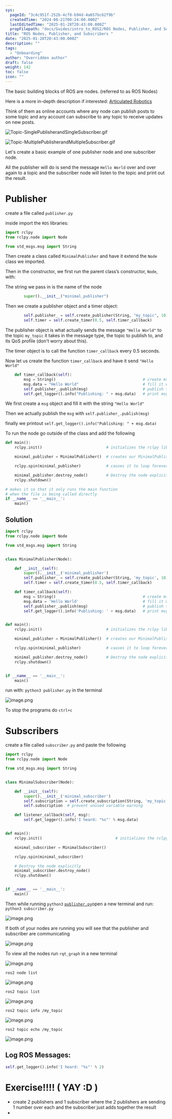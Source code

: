 ```yaml
---
sys:
  pageId: "3c4c951f-252b-4cf8-b94d-4a657bc62f9b"
  createdTime: "2024-08-21T00:24:00.000Z"
  lastEditedTime: "2025-01-28T20:43:00.000Z"
  propFilepath: "docs/Guides/intro_to_ROS2/ROS Nodes, Publisher, and Subscribers .md"
title: "ROS Nodes, Publisher, and Subscribers "
date: "2025-01-28T20:43:00.000Z"
description: ""
tags:
  - "Onboarding"
author: "Overridden author"
draft: false
weight: 142
toc: false
icon: ""
---
```


The basic building blocks of ROS are nodes. (referred to as ROS Nodes)

Here is a more in-depth description if interested: [Articulated Robotics](https://articulatedrobotics.xyz/tutorials/ready-for-ros/ros-overview#2-nodes)

Think of them as online accounts where any node can publish posts to some topic and any account can subscribe to any topic to receive updates on new posts.

![Topic-SinglePublisherandSingleSubscriber.gif](https://docs.ros.org/en/humble/_images/Topic-SinglePublisherandSingleSubscriber.gif)

![Topic-MultiplePublisherandMultipleSubscriber.gif](https://docs.ros.org/en/humble/_images/Topic-MultiplePublisherandMultipleSubscriber.gif)

Let's create a basic example of one publisher node and one subscriber node.

All the publisher will do is send the message `Hello World` over and over again to a topic and the subscriber node will listen to the topic and print out the result.

# Publisher

create a file called `publisher.py` 

inside import the `ROS` libraries:

```python
import rclpy
from rclpy.node import Node

from std_msgs.msg import String
```

Then create a class called `MinimalPublisher` and have it extend the `Node` class we imported.

Then in the constructor, we first run the parent class’s constructor, `Node`, with:

The string we pass in is the name of the node

```python
        super().__init__("minimal_publisher")
```

Then we create a publisher object and a timer object:

```python
        self.publisher_ = self.create_publisher(String, "my_topic", 10)
        self.timer = self.create_timer(0.5, self.timer_callback)
```

The publisher object is what actually sends the message `"Hello World"` to the topic `my_topic` it takes in the message type, the topic to publish to, and its QoS profile (don't worry about this).

The timer object is to call the function `timer_callback` every 0.5 seconds.

Now let us create the function `timer_callback` and have it send `"Hello World"`

```python
    def timer_callback(self):
        msg = String()                                      # create msg object
        msg.data = "Hello World"                            # fill it with data
        self.publisher_.publish(msg)                        # publish the message
        self.get_logger().info("Publishing: " + msg.data)   # print msg
```

We first create a `msg` object and fill it with the string `"Hello World"`

Then we actually publish the `msg` with `self.publisher_.publish(msg)`

finally we printout `self.get_logger().info("Publishing: " + msg.data)`

To run the node go outside of the class and add the following

```python
def main():
    rclpy.init()                            # initializes the rclpy library

    minimal_publisher = MinimalPublisher()  # creates our MinimalPublisher object

    rclpy.spin(minimal_publisher)           # causes it to loop forever

    minimal_publisher.destroy_node()        # Destroy the node explicitly
    rclpy.shutdown()

# makes it so that it only runs the main function
# when the file is being called directly
if __name__ == '__main__': 
    main()
```

## Solution

```python
import rclpy
from rclpy.node import Node

from std_msgs.msg import String


class MinimalPublisher(Node):

    def __init__(self):
        super().__init__('minimal_publisher')
        self.publisher_ = self.create_publisher(String, 'my_topic', 10)
        self.timer = self.create_timer(0.5, self.timer_callback)

    def timer_callback(self):
        msg = String()                                      # create msg object
        msg.data = 'Hello World'                            # fill it with data
        self.publisher_.publish(msg)                        # publish the message
        self.get_logger().info('Publishing: ' + msg.data)   # print msg


def main():
    rclpy.init()                            # initializes the rclpy library

    minimal_publisher = MinimalPublisher()  # creates our MinimalPublisher object

    rclpy.spin(minimal_publisher)           # causes it to loop forever

    minimal_publisher.destroy_node()        # Destroy the node explicitly
    rclpy.shutdown()


if __name__ == '__main__':
    main()
```

run with: `python3 publisher.py` in the terminal

![image.png](https://prod-files-secure.s3.us-west-2.amazonaws.com/d518164a-d88e-44d1-a4ee-3adb3bd8bce0/9214accb-ad5b-44f1-a31c-b3167c59138b/image.png?X-Amz-Algorithm=AWS4-HMAC-SHA256&X-Amz-Content-Sha256=UNSIGNED-PAYLOAD&X-Amz-Credential=ASIAZI2LB466Y62MYCXH%2F20250603%2Fus-west-2%2Fs3%2Faws4_request&X-Amz-Date=20250603T110757Z&X-Amz-Expires=3600&X-Amz-Security-Token=IQoJb3JpZ2luX2VjEDsaCXVzLXdlc3QtMiJIMEYCIQC%2BRPRk02KWU0LTNHJbBo9X1BO9QUTCqh%2BTwTYXHF58AQIhAM0Jhu2U8DlDBCCTR3yMhLEywgsAcEUhiUxvZth9X3uMKv8DCBQQABoMNjM3NDIzMTgzODA1IgwrJ52ckdYoMMY2rZcq3ANRhgy%2FlZTqLk4REKvw2IvGV96VfdvYeZv01DHMNagq3QzLIn7KCmFtxtzS8xkd6SSX%2B3IxLfsQ7KBk0UD6rcYHPZc616SFMELlcjIq6XSsPrGMpZcQmm74Qj3Xu6CuCoDyIfruFcusDX5HMiD1GxWYg248l0bWkiknCBPkj%2BioZH1%2BiiDYrNx0ZJqsZCOKLAW780H3UN4eT%2BVFTQylnGeBy8sY7gV9KKFAtFSiIKzOaxggKoYzEJzmR7Wl4LP6QYAekwxR%2FsFtwnVOte%2F%2FCChG%2FeDkm67wIjAILdBuqJ6QdEb4EF%2B4PPV46blUfY68QIWcHjXnv6X%2FPeUU9pu%2FQPkqGH7HQz7FBBqE%2B3g5%2FmKOpKUdwJtpbloqWclM8mJe1HrMDwApPgicXPv4g0E59R1wwnejhT%2BcZkhCDJ2xSM7A1vCKmohfocADCNgyXJlZFY6s9SWI%2FYN82vRuf2oghdVzkMe%2FuPj8N0kv15qlyMPnvgL%2FRT1wx5hcgWCwZ%2FWHn3vtYlZWmhwqrd%2FSbr62QNm0iW5YP%2F4bpn4xxlM47KYu1tLFuhziY7MbbTx8jpdUNRo1vfAMKgWyeRdGLsBYq%2FIk7D%2FCb5at1sLsxT5LQhkKsbPDaO1m1R1EVx1W%2BjDirPvBBjqkATPodGmr4dIEJ3u5aRhaAWaRYxohUW%2Bp3PaDQL9k9ZsAHqII7z%2FU9Kv7qnlsQ1dByU3WaN1osyY2gd3gyOzpelNlLzlCixqGpU5Wx%2BdUqJUQ%2FYbAf0qh%2FNkHcYlFclMpllobT9FjPGU5BHdw3iB6wRK%2Ba1CPyHDv7e7ip0ixYHh%2FRRR%2BGG6rFKs2CPw8WPk0sy1J9enXC3Mu3CecVIbrdwWMww%2B1&X-Amz-Signature=3ebc5060dfba887e9e4121dff17a9b900fc46528909399c9d8cd0dff30fd3b1c&X-Amz-SignedHeaders=host&x-id=GetObject)

To stop the programs do `ctrl+c`

# Subscribers

create a file called `subscriber.py` and paste the following

```python
import rclpy
from rclpy.node import Node

from std_msgs.msg import String


class MinimalSubscriber(Node):

    def __init__(self):
        super().__init__('minimal_subscriber')
        self.subscription = self.create_subscription(String, 'my_topic', self.listener_callback, 10)
        self.subscription  # prevent unused variable warning

    def listener_callback(self, msg):
        self.get_logger().info('I heard: "%s"' % msg.data)


def main():
    rclpy.init()                                # initializes the rclpy library

    minimal_subscriber = MinimalSubscriber()

    rclpy.spin(minimal_subscriber)

    # Destroy the node explicitly
    minimal_subscriber.destroy_node()
    rclpy.shutdown()


if __name__ == '__main__':
    main()
```

Then while running `python3` [`publisher.py`](http://publisher.py/)open a new terminal and run: `python3 subscriber.py` 

![image.png](https://prod-files-secure.s3.us-west-2.amazonaws.com/d518164a-d88e-44d1-a4ee-3adb3bd8bce0/611fccf2-c738-4dbd-94e9-98f209092866/image.png?X-Amz-Algorithm=AWS4-HMAC-SHA256&X-Amz-Content-Sha256=UNSIGNED-PAYLOAD&X-Amz-Credential=ASIAZI2LB466Y62MYCXH%2F20250603%2Fus-west-2%2Fs3%2Faws4_request&X-Amz-Date=20250603T110757Z&X-Amz-Expires=3600&X-Amz-Security-Token=IQoJb3JpZ2luX2VjEDsaCXVzLXdlc3QtMiJIMEYCIQC%2BRPRk02KWU0LTNHJbBo9X1BO9QUTCqh%2BTwTYXHF58AQIhAM0Jhu2U8DlDBCCTR3yMhLEywgsAcEUhiUxvZth9X3uMKv8DCBQQABoMNjM3NDIzMTgzODA1IgwrJ52ckdYoMMY2rZcq3ANRhgy%2FlZTqLk4REKvw2IvGV96VfdvYeZv01DHMNagq3QzLIn7KCmFtxtzS8xkd6SSX%2B3IxLfsQ7KBk0UD6rcYHPZc616SFMELlcjIq6XSsPrGMpZcQmm74Qj3Xu6CuCoDyIfruFcusDX5HMiD1GxWYg248l0bWkiknCBPkj%2BioZH1%2BiiDYrNx0ZJqsZCOKLAW780H3UN4eT%2BVFTQylnGeBy8sY7gV9KKFAtFSiIKzOaxggKoYzEJzmR7Wl4LP6QYAekwxR%2FsFtwnVOte%2F%2FCChG%2FeDkm67wIjAILdBuqJ6QdEb4EF%2B4PPV46blUfY68QIWcHjXnv6X%2FPeUU9pu%2FQPkqGH7HQz7FBBqE%2B3g5%2FmKOpKUdwJtpbloqWclM8mJe1HrMDwApPgicXPv4g0E59R1wwnejhT%2BcZkhCDJ2xSM7A1vCKmohfocADCNgyXJlZFY6s9SWI%2FYN82vRuf2oghdVzkMe%2FuPj8N0kv15qlyMPnvgL%2FRT1wx5hcgWCwZ%2FWHn3vtYlZWmhwqrd%2FSbr62QNm0iW5YP%2F4bpn4xxlM47KYu1tLFuhziY7MbbTx8jpdUNRo1vfAMKgWyeRdGLsBYq%2FIk7D%2FCb5at1sLsxT5LQhkKsbPDaO1m1R1EVx1W%2BjDirPvBBjqkATPodGmr4dIEJ3u5aRhaAWaRYxohUW%2Bp3PaDQL9k9ZsAHqII7z%2FU9Kv7qnlsQ1dByU3WaN1osyY2gd3gyOzpelNlLzlCixqGpU5Wx%2BdUqJUQ%2FYbAf0qh%2FNkHcYlFclMpllobT9FjPGU5BHdw3iB6wRK%2Ba1CPyHDv7e7ip0ixYHh%2FRRR%2BGG6rFKs2CPw8WPk0sy1J9enXC3Mu3CecVIbrdwWMww%2B1&X-Amz-Signature=265b24fa8278276d5589af61de020756f72465d501c99bb2c4c2efb2a62e5e81&X-Amz-SignedHeaders=host&x-id=GetObject)

If both of your nodes are running you will see that the publisher and subscriber are communicating

![image.png](https://prod-files-secure.s3.us-west-2.amazonaws.com/d518164a-d88e-44d1-a4ee-3adb3bd8bce0/eea428b5-1cf0-43bb-a30b-81cbaf6c5c78/image.png?X-Amz-Algorithm=AWS4-HMAC-SHA256&X-Amz-Content-Sha256=UNSIGNED-PAYLOAD&X-Amz-Credential=ASIAZI2LB466Y62MYCXH%2F20250603%2Fus-west-2%2Fs3%2Faws4_request&X-Amz-Date=20250603T110757Z&X-Amz-Expires=3600&X-Amz-Security-Token=IQoJb3JpZ2luX2VjEDsaCXVzLXdlc3QtMiJIMEYCIQC%2BRPRk02KWU0LTNHJbBo9X1BO9QUTCqh%2BTwTYXHF58AQIhAM0Jhu2U8DlDBCCTR3yMhLEywgsAcEUhiUxvZth9X3uMKv8DCBQQABoMNjM3NDIzMTgzODA1IgwrJ52ckdYoMMY2rZcq3ANRhgy%2FlZTqLk4REKvw2IvGV96VfdvYeZv01DHMNagq3QzLIn7KCmFtxtzS8xkd6SSX%2B3IxLfsQ7KBk0UD6rcYHPZc616SFMELlcjIq6XSsPrGMpZcQmm74Qj3Xu6CuCoDyIfruFcusDX5HMiD1GxWYg248l0bWkiknCBPkj%2BioZH1%2BiiDYrNx0ZJqsZCOKLAW780H3UN4eT%2BVFTQylnGeBy8sY7gV9KKFAtFSiIKzOaxggKoYzEJzmR7Wl4LP6QYAekwxR%2FsFtwnVOte%2F%2FCChG%2FeDkm67wIjAILdBuqJ6QdEb4EF%2B4PPV46blUfY68QIWcHjXnv6X%2FPeUU9pu%2FQPkqGH7HQz7FBBqE%2B3g5%2FmKOpKUdwJtpbloqWclM8mJe1HrMDwApPgicXPv4g0E59R1wwnejhT%2BcZkhCDJ2xSM7A1vCKmohfocADCNgyXJlZFY6s9SWI%2FYN82vRuf2oghdVzkMe%2FuPj8N0kv15qlyMPnvgL%2FRT1wx5hcgWCwZ%2FWHn3vtYlZWmhwqrd%2FSbr62QNm0iW5YP%2F4bpn4xxlM47KYu1tLFuhziY7MbbTx8jpdUNRo1vfAMKgWyeRdGLsBYq%2FIk7D%2FCb5at1sLsxT5LQhkKsbPDaO1m1R1EVx1W%2BjDirPvBBjqkATPodGmr4dIEJ3u5aRhaAWaRYxohUW%2Bp3PaDQL9k9ZsAHqII7z%2FU9Kv7qnlsQ1dByU3WaN1osyY2gd3gyOzpelNlLzlCixqGpU5Wx%2BdUqJUQ%2FYbAf0qh%2FNkHcYlFclMpllobT9FjPGU5BHdw3iB6wRK%2Ba1CPyHDv7e7ip0ixYHh%2FRRR%2BGG6rFKs2CPw8WPk0sy1J9enXC3Mu3CecVIbrdwWMww%2B1&X-Amz-Signature=d0f0d37addae726195ce1274bdd5eb73b4c537917fb2b3215c3fe95bf429371b&X-Amz-SignedHeaders=host&x-id=GetObject)

To view all the nodes run `rqt_graph` in a new terminal

![image.png](https://prod-files-secure.s3.us-west-2.amazonaws.com/d518164a-d88e-44d1-a4ee-3adb3bd8bce0/1d98e964-4318-4d62-b5c4-8c8f78368598/image.png?X-Amz-Algorithm=AWS4-HMAC-SHA256&X-Amz-Content-Sha256=UNSIGNED-PAYLOAD&X-Amz-Credential=ASIAZI2LB466Y62MYCXH%2F20250603%2Fus-west-2%2Fs3%2Faws4_request&X-Amz-Date=20250603T110757Z&X-Amz-Expires=3600&X-Amz-Security-Token=IQoJb3JpZ2luX2VjEDsaCXVzLXdlc3QtMiJIMEYCIQC%2BRPRk02KWU0LTNHJbBo9X1BO9QUTCqh%2BTwTYXHF58AQIhAM0Jhu2U8DlDBCCTR3yMhLEywgsAcEUhiUxvZth9X3uMKv8DCBQQABoMNjM3NDIzMTgzODA1IgwrJ52ckdYoMMY2rZcq3ANRhgy%2FlZTqLk4REKvw2IvGV96VfdvYeZv01DHMNagq3QzLIn7KCmFtxtzS8xkd6SSX%2B3IxLfsQ7KBk0UD6rcYHPZc616SFMELlcjIq6XSsPrGMpZcQmm74Qj3Xu6CuCoDyIfruFcusDX5HMiD1GxWYg248l0bWkiknCBPkj%2BioZH1%2BiiDYrNx0ZJqsZCOKLAW780H3UN4eT%2BVFTQylnGeBy8sY7gV9KKFAtFSiIKzOaxggKoYzEJzmR7Wl4LP6QYAekwxR%2FsFtwnVOte%2F%2FCChG%2FeDkm67wIjAILdBuqJ6QdEb4EF%2B4PPV46blUfY68QIWcHjXnv6X%2FPeUU9pu%2FQPkqGH7HQz7FBBqE%2B3g5%2FmKOpKUdwJtpbloqWclM8mJe1HrMDwApPgicXPv4g0E59R1wwnejhT%2BcZkhCDJ2xSM7A1vCKmohfocADCNgyXJlZFY6s9SWI%2FYN82vRuf2oghdVzkMe%2FuPj8N0kv15qlyMPnvgL%2FRT1wx5hcgWCwZ%2FWHn3vtYlZWmhwqrd%2FSbr62QNm0iW5YP%2F4bpn4xxlM47KYu1tLFuhziY7MbbTx8jpdUNRo1vfAMKgWyeRdGLsBYq%2FIk7D%2FCb5at1sLsxT5LQhkKsbPDaO1m1R1EVx1W%2BjDirPvBBjqkATPodGmr4dIEJ3u5aRhaAWaRYxohUW%2Bp3PaDQL9k9ZsAHqII7z%2FU9Kv7qnlsQ1dByU3WaN1osyY2gd3gyOzpelNlLzlCixqGpU5Wx%2BdUqJUQ%2FYbAf0qh%2FNkHcYlFclMpllobT9FjPGU5BHdw3iB6wRK%2Ba1CPyHDv7e7ip0ixYHh%2FRRR%2BGG6rFKs2CPw8WPk0sy1J9enXC3Mu3CecVIbrdwWMww%2B1&X-Amz-Signature=026c5e23bafaac668fff1f4e5a1f93b8a7c453dcc90272ca209f413654bf340a&X-Amz-SignedHeaders=host&x-id=GetObject)

`ros2 node list`

![image.png](https://prod-files-secure.s3.us-west-2.amazonaws.com/d518164a-d88e-44d1-a4ee-3adb3bd8bce0/680ac8cf-e6d9-4164-9ece-5b9a6fccffee/image.png?X-Amz-Algorithm=AWS4-HMAC-SHA256&X-Amz-Content-Sha256=UNSIGNED-PAYLOAD&X-Amz-Credential=ASIAZI2LB466Y62MYCXH%2F20250603%2Fus-west-2%2Fs3%2Faws4_request&X-Amz-Date=20250603T110757Z&X-Amz-Expires=3600&X-Amz-Security-Token=IQoJb3JpZ2luX2VjEDsaCXVzLXdlc3QtMiJIMEYCIQC%2BRPRk02KWU0LTNHJbBo9X1BO9QUTCqh%2BTwTYXHF58AQIhAM0Jhu2U8DlDBCCTR3yMhLEywgsAcEUhiUxvZth9X3uMKv8DCBQQABoMNjM3NDIzMTgzODA1IgwrJ52ckdYoMMY2rZcq3ANRhgy%2FlZTqLk4REKvw2IvGV96VfdvYeZv01DHMNagq3QzLIn7KCmFtxtzS8xkd6SSX%2B3IxLfsQ7KBk0UD6rcYHPZc616SFMELlcjIq6XSsPrGMpZcQmm74Qj3Xu6CuCoDyIfruFcusDX5HMiD1GxWYg248l0bWkiknCBPkj%2BioZH1%2BiiDYrNx0ZJqsZCOKLAW780H3UN4eT%2BVFTQylnGeBy8sY7gV9KKFAtFSiIKzOaxggKoYzEJzmR7Wl4LP6QYAekwxR%2FsFtwnVOte%2F%2FCChG%2FeDkm67wIjAILdBuqJ6QdEb4EF%2B4PPV46blUfY68QIWcHjXnv6X%2FPeUU9pu%2FQPkqGH7HQz7FBBqE%2B3g5%2FmKOpKUdwJtpbloqWclM8mJe1HrMDwApPgicXPv4g0E59R1wwnejhT%2BcZkhCDJ2xSM7A1vCKmohfocADCNgyXJlZFY6s9SWI%2FYN82vRuf2oghdVzkMe%2FuPj8N0kv15qlyMPnvgL%2FRT1wx5hcgWCwZ%2FWHn3vtYlZWmhwqrd%2FSbr62QNm0iW5YP%2F4bpn4xxlM47KYu1tLFuhziY7MbbTx8jpdUNRo1vfAMKgWyeRdGLsBYq%2FIk7D%2FCb5at1sLsxT5LQhkKsbPDaO1m1R1EVx1W%2BjDirPvBBjqkATPodGmr4dIEJ3u5aRhaAWaRYxohUW%2Bp3PaDQL9k9ZsAHqII7z%2FU9Kv7qnlsQ1dByU3WaN1osyY2gd3gyOzpelNlLzlCixqGpU5Wx%2BdUqJUQ%2FYbAf0qh%2FNkHcYlFclMpllobT9FjPGU5BHdw3iB6wRK%2Ba1CPyHDv7e7ip0ixYHh%2FRRR%2BGG6rFKs2CPw8WPk0sy1J9enXC3Mu3CecVIbrdwWMww%2B1&X-Amz-Signature=57de012e7c5222e6a6beeb922ba42e3a08494dc483d2772195257b66ec17b049&X-Amz-SignedHeaders=host&x-id=GetObject)

`ros2 topic list`

![image.png](https://prod-files-secure.s3.us-west-2.amazonaws.com/d518164a-d88e-44d1-a4ee-3adb3bd8bce0/eee2ebe1-27ef-4a4a-96fb-2ca54126fb29/image.png?X-Amz-Algorithm=AWS4-HMAC-SHA256&X-Amz-Content-Sha256=UNSIGNED-PAYLOAD&X-Amz-Credential=ASIAZI2LB466Y62MYCXH%2F20250603%2Fus-west-2%2Fs3%2Faws4_request&X-Amz-Date=20250603T110757Z&X-Amz-Expires=3600&X-Amz-Security-Token=IQoJb3JpZ2luX2VjEDsaCXVzLXdlc3QtMiJIMEYCIQC%2BRPRk02KWU0LTNHJbBo9X1BO9QUTCqh%2BTwTYXHF58AQIhAM0Jhu2U8DlDBCCTR3yMhLEywgsAcEUhiUxvZth9X3uMKv8DCBQQABoMNjM3NDIzMTgzODA1IgwrJ52ckdYoMMY2rZcq3ANRhgy%2FlZTqLk4REKvw2IvGV96VfdvYeZv01DHMNagq3QzLIn7KCmFtxtzS8xkd6SSX%2B3IxLfsQ7KBk0UD6rcYHPZc616SFMELlcjIq6XSsPrGMpZcQmm74Qj3Xu6CuCoDyIfruFcusDX5HMiD1GxWYg248l0bWkiknCBPkj%2BioZH1%2BiiDYrNx0ZJqsZCOKLAW780H3UN4eT%2BVFTQylnGeBy8sY7gV9KKFAtFSiIKzOaxggKoYzEJzmR7Wl4LP6QYAekwxR%2FsFtwnVOte%2F%2FCChG%2FeDkm67wIjAILdBuqJ6QdEb4EF%2B4PPV46blUfY68QIWcHjXnv6X%2FPeUU9pu%2FQPkqGH7HQz7FBBqE%2B3g5%2FmKOpKUdwJtpbloqWclM8mJe1HrMDwApPgicXPv4g0E59R1wwnejhT%2BcZkhCDJ2xSM7A1vCKmohfocADCNgyXJlZFY6s9SWI%2FYN82vRuf2oghdVzkMe%2FuPj8N0kv15qlyMPnvgL%2FRT1wx5hcgWCwZ%2FWHn3vtYlZWmhwqrd%2FSbr62QNm0iW5YP%2F4bpn4xxlM47KYu1tLFuhziY7MbbTx8jpdUNRo1vfAMKgWyeRdGLsBYq%2FIk7D%2FCb5at1sLsxT5LQhkKsbPDaO1m1R1EVx1W%2BjDirPvBBjqkATPodGmr4dIEJ3u5aRhaAWaRYxohUW%2Bp3PaDQL9k9ZsAHqII7z%2FU9Kv7qnlsQ1dByU3WaN1osyY2gd3gyOzpelNlLzlCixqGpU5Wx%2BdUqJUQ%2FYbAf0qh%2FNkHcYlFclMpllobT9FjPGU5BHdw3iB6wRK%2Ba1CPyHDv7e7ip0ixYHh%2FRRR%2BGG6rFKs2CPw8WPk0sy1J9enXC3Mu3CecVIbrdwWMww%2B1&X-Amz-Signature=e8de7385aaf0fa6940d89b734fe32d28059bda0a974c8e5d0c595f817618c255&X-Amz-SignedHeaders=host&x-id=GetObject)

`ros2 topic info /my_topic`

![image.png](https://prod-files-secure.s3.us-west-2.amazonaws.com/d518164a-d88e-44d1-a4ee-3adb3bd8bce0/6288ef12-cb9e-406f-b9eb-65feed3a9011/image.png?X-Amz-Algorithm=AWS4-HMAC-SHA256&X-Amz-Content-Sha256=UNSIGNED-PAYLOAD&X-Amz-Credential=ASIAZI2LB466Y62MYCXH%2F20250603%2Fus-west-2%2Fs3%2Faws4_request&X-Amz-Date=20250603T110757Z&X-Amz-Expires=3600&X-Amz-Security-Token=IQoJb3JpZ2luX2VjEDsaCXVzLXdlc3QtMiJIMEYCIQC%2BRPRk02KWU0LTNHJbBo9X1BO9QUTCqh%2BTwTYXHF58AQIhAM0Jhu2U8DlDBCCTR3yMhLEywgsAcEUhiUxvZth9X3uMKv8DCBQQABoMNjM3NDIzMTgzODA1IgwrJ52ckdYoMMY2rZcq3ANRhgy%2FlZTqLk4REKvw2IvGV96VfdvYeZv01DHMNagq3QzLIn7KCmFtxtzS8xkd6SSX%2B3IxLfsQ7KBk0UD6rcYHPZc616SFMELlcjIq6XSsPrGMpZcQmm74Qj3Xu6CuCoDyIfruFcusDX5HMiD1GxWYg248l0bWkiknCBPkj%2BioZH1%2BiiDYrNx0ZJqsZCOKLAW780H3UN4eT%2BVFTQylnGeBy8sY7gV9KKFAtFSiIKzOaxggKoYzEJzmR7Wl4LP6QYAekwxR%2FsFtwnVOte%2F%2FCChG%2FeDkm67wIjAILdBuqJ6QdEb4EF%2B4PPV46blUfY68QIWcHjXnv6X%2FPeUU9pu%2FQPkqGH7HQz7FBBqE%2B3g5%2FmKOpKUdwJtpbloqWclM8mJe1HrMDwApPgicXPv4g0E59R1wwnejhT%2BcZkhCDJ2xSM7A1vCKmohfocADCNgyXJlZFY6s9SWI%2FYN82vRuf2oghdVzkMe%2FuPj8N0kv15qlyMPnvgL%2FRT1wx5hcgWCwZ%2FWHn3vtYlZWmhwqrd%2FSbr62QNm0iW5YP%2F4bpn4xxlM47KYu1tLFuhziY7MbbTx8jpdUNRo1vfAMKgWyeRdGLsBYq%2FIk7D%2FCb5at1sLsxT5LQhkKsbPDaO1m1R1EVx1W%2BjDirPvBBjqkATPodGmr4dIEJ3u5aRhaAWaRYxohUW%2Bp3PaDQL9k9ZsAHqII7z%2FU9Kv7qnlsQ1dByU3WaN1osyY2gd3gyOzpelNlLzlCixqGpU5Wx%2BdUqJUQ%2FYbAf0qh%2FNkHcYlFclMpllobT9FjPGU5BHdw3iB6wRK%2Ba1CPyHDv7e7ip0ixYHh%2FRRR%2BGG6rFKs2CPw8WPk0sy1J9enXC3Mu3CecVIbrdwWMww%2B1&X-Amz-Signature=8106391a100e4039359425c68147274e51a6895ea513c66dc067f6765161cb7d&X-Amz-SignedHeaders=host&x-id=GetObject)

`ros2 topic echo /my_topic`

![image.png](https://prod-files-secure.s3.us-west-2.amazonaws.com/d518164a-d88e-44d1-a4ee-3adb3bd8bce0/0a6fcb4d-422d-4a6c-a803-749ef4adf2c6/image.png?X-Amz-Algorithm=AWS4-HMAC-SHA256&X-Amz-Content-Sha256=UNSIGNED-PAYLOAD&X-Amz-Credential=ASIAZI2LB466Y62MYCXH%2F20250603%2Fus-west-2%2Fs3%2Faws4_request&X-Amz-Date=20250603T110757Z&X-Amz-Expires=3600&X-Amz-Security-Token=IQoJb3JpZ2luX2VjEDsaCXVzLXdlc3QtMiJIMEYCIQC%2BRPRk02KWU0LTNHJbBo9X1BO9QUTCqh%2BTwTYXHF58AQIhAM0Jhu2U8DlDBCCTR3yMhLEywgsAcEUhiUxvZth9X3uMKv8DCBQQABoMNjM3NDIzMTgzODA1IgwrJ52ckdYoMMY2rZcq3ANRhgy%2FlZTqLk4REKvw2IvGV96VfdvYeZv01DHMNagq3QzLIn7KCmFtxtzS8xkd6SSX%2B3IxLfsQ7KBk0UD6rcYHPZc616SFMELlcjIq6XSsPrGMpZcQmm74Qj3Xu6CuCoDyIfruFcusDX5HMiD1GxWYg248l0bWkiknCBPkj%2BioZH1%2BiiDYrNx0ZJqsZCOKLAW780H3UN4eT%2BVFTQylnGeBy8sY7gV9KKFAtFSiIKzOaxggKoYzEJzmR7Wl4LP6QYAekwxR%2FsFtwnVOte%2F%2FCChG%2FeDkm67wIjAILdBuqJ6QdEb4EF%2B4PPV46blUfY68QIWcHjXnv6X%2FPeUU9pu%2FQPkqGH7HQz7FBBqE%2B3g5%2FmKOpKUdwJtpbloqWclM8mJe1HrMDwApPgicXPv4g0E59R1wwnejhT%2BcZkhCDJ2xSM7A1vCKmohfocADCNgyXJlZFY6s9SWI%2FYN82vRuf2oghdVzkMe%2FuPj8N0kv15qlyMPnvgL%2FRT1wx5hcgWCwZ%2FWHn3vtYlZWmhwqrd%2FSbr62QNm0iW5YP%2F4bpn4xxlM47KYu1tLFuhziY7MbbTx8jpdUNRo1vfAMKgWyeRdGLsBYq%2FIk7D%2FCb5at1sLsxT5LQhkKsbPDaO1m1R1EVx1W%2BjDirPvBBjqkATPodGmr4dIEJ3u5aRhaAWaRYxohUW%2Bp3PaDQL9k9ZsAHqII7z%2FU9Kv7qnlsQ1dByU3WaN1osyY2gd3gyOzpelNlLzlCixqGpU5Wx%2BdUqJUQ%2FYbAf0qh%2FNkHcYlFclMpllobT9FjPGU5BHdw3iB6wRK%2Ba1CPyHDv7e7ip0ixYHh%2FRRR%2BGG6rFKs2CPw8WPk0sy1J9enXC3Mu3CecVIbrdwWMww%2B1&X-Amz-Signature=b4142480ff8ead07d41a74fab5d5bcbb4e62341687297e886179ce25013da4b3&X-Amz-SignedHeaders=host&x-id=GetObject)

## Log ROS Messages:

```python
self.get_logger().info('I heard: "%s"' % 2)
```

# Exercise!!!! ( YAY :D )

- create 2 publishers and 1 subscriber where the 2 publishers are sending 1 number over each and the subscriber just adds together the result
- 
